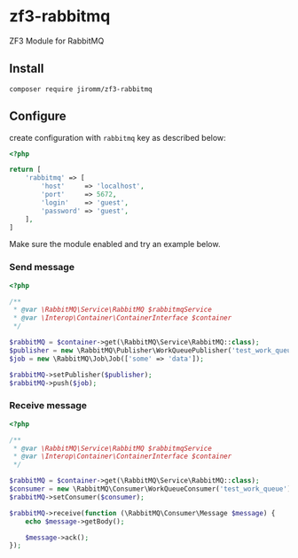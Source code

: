 # zf3-rabbitmq
ZF3 Module for RabbitMQ

## Install

`composer require jiromm/zf3-rabbitmq`


## Configure

create configuration with `rabbitmq` key as described below:

```php
<?php

return [
    'rabbitmq' => [
        'host'     => 'localhost',
        'port'     => 5672,
        'login'    => 'guest',
        'password' => 'guest',
    ],
]
```

Make sure the module enabled and try an example below.

### Send message

```php
<?php

/**
 * @var \RabbitMQ\Service\RabbitMQ $rabbitmqService
 * @var \Interop\Container\ContainerInterface $container
 */

$rabbitMQ = $container->get(\RabbitMQ\Service\RabbitMQ::class);
$publisher = new \RabbitMQ\Publisher\WorkQueuePublisher('test_work_queue');
$job = new \RabbitMQ\Job\Job(['some' => 'data']);

$rabbitMQ->setPublisher($publisher);
$rabbitMQ->push($job);
```

### Receive message

```php
<?php

/**
 * @var \RabbitMQ\Service\RabbitMQ $rabbitmqService
 * @var \Interop\Container\ContainerInterface $container
 */

$rabbitMQ = $container->get(\RabbitMQ\Service\RabbitMQ::class);
$consumer = new \RabbitMQ\Consumer\WorkQueueConsumer('test_work_queue');
$rabbitMQ->setConsumer($consumer);

$rabbitMQ->receive(function (\RabbitMQ\Consumer\Message $message) {
    echo $message->getBody();

    $message->ack();
});
```
